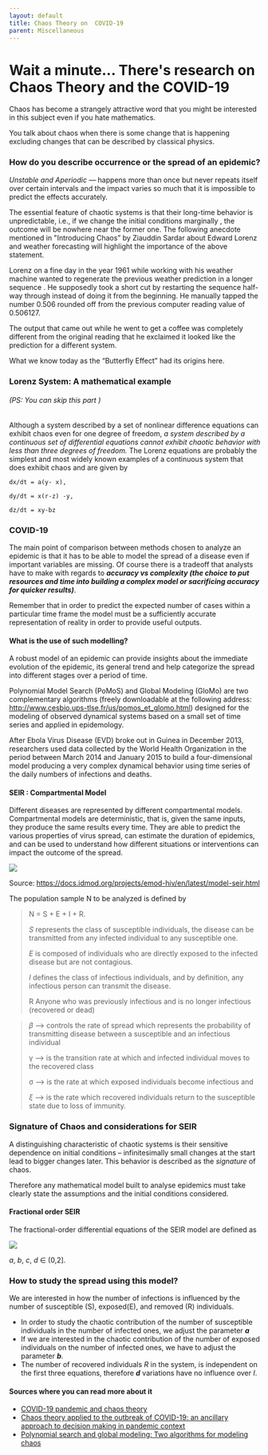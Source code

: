 ```yaml
---
layout: default
title: Chaos Theory on  COVID-19
parent: Miscellaneous
---
```

# Wait a minute... There's research on Chaos Theory and the COVID-19

Chaos has become a strangely attractive word that you might be interested in this subject even if you hate mathematics.

You talk about chaos when there is some change that is happening excluding changes that can be described by classical physics.

### How do you describe occurrence or the spread of an epidemic?

_Unstable and Aperiodic_ — happens more than once but never repeats itself over certain intervals and the impact varies so much that it is impossible to predict the effects accurately.

The essential feature of chaotic systems is that their long-time behavior is unpredictable, i.e., if we change the initial conditions marginally , the outcome will be nowhere near the former one. The following anecdote mentioned in "Introducing Chaos” by Ziauddin Sardar about Edward Lorenz and weather forecasting will highlight the importance of the above statement.

Lorenz on a fine day in the year 1961 while working with his weather machine wanted to regenerate the previous weather prediction in a longer sequence . He supposedly took a short cut by restarting the sequence half-way through instead of doing it from the beginning. He manually tapped the number 0.506 rounded off from the previous computer reading value of 0.506127.

The output that came out while he went to get a coffee was completely different from the original reading that he exclaimed it looked like the prediction for a different system.

What we know today as the “Butterfly Effect” had its origins here.

### Lorenz System: A mathematical example

###### (PS: You can skip this part )

Although a system described by a set of nonlinear difference equations can exhibit chaos even for one degree of freedom, _a system described by a continuous set of differential equations cannot exhibit chaotic behavior with less than three degrees of freedom._ The Lorenz equations are probably the simplest and most widely known examples of a continuous system that does exhibit chaos and are given by

`dx/dt = a(y- x),`

`dy/dt = x(r-z) -y,`

`dz/dt = xy-bz`

### COVID-19

The main point of comparison between methods chosen to analyze an epidemic is that it has to be able to model the spread of a disease even if important variables are missing. Of course there is a tradeoff that analysts have to make with regards to _**accuracy vs complexity (the choice to put resources and time into building a complex model or sacrificing accuracy for quicker results)**_.

Remember that in order to predict the expected number of cases within a particular time frame the model must be a sufficiently accurate representation of reality in order to provide useful outputs.

#### What is the use of such modelling?

A robust model of an epidemic can provide insights about the immediate evolution of the epidemic, its general trend and help categorize the spread into different stages over a period of time.

Polynomial Model Search (PoMoS) and Global Modeling (GloMo) are two complementary algorithms (freely downloadable at the following address: http://www.cesbio.ups-tlse.fr/us/pomos_et_glomo.html) designed for the modeling of observed dynamical systems based on a small set of time series and applied in epidemology.

After Ebola Virus Disease (EVD) broke out in Guinea in December 2013, researchers used data collected by the World Health Organization in the period between March 2014 and January 2015 to build a four-dimensional model producing a very complex dynamical behavior using time series of the daily numbers of infections and deaths.

#### SEIR : Compartmental Model

Different diseases are represented by different compartmental models. Compartmental models are deterministic, that is, given the same inputs, they produce the same results every time. They are able to predict the various properties of virus spread, can estimate the duration of epidemics, and can be used to understand how different situations or interventions can impact the outcome of the spread.

[![](https://cdn.substack.com/image/fetch/w_1456,c_limit,f_auto,q_auto:good,fl_progressive:steep/https%3A%2F%2Fbucketeer-e05bbc84-baa3-437e-9518-adb32be77984.s3.amazonaws.com%2Fpublic%2Fimages%2F22be5718-ebb2-4a5f-80c7-f36685a19def_1307x396.png)](https://cdn.substack.com/image/fetch/f_auto,q_auto:good,fl_progressive:steep/https%3A%2F%2Fbucketeer-e05bbc84-baa3-437e-9518-adb32be77984.s3.amazonaws.com%2Fpublic%2Fimages%2F22be5718-ebb2-4a5f-80c7-f36685a19def_1307x396.png)

Source: https://docs.idmod.org/projects/emod-hiv/en/latest/model-seir.html

The population sample N to be analyzed is defined by

> N = S + E + I + R.
> 
> _S_ represents the class of susceptible individuals, the disease can be transmitted from any infected individual to any susceptible one.
> 
> _E_ is composed of individuals who are directly exposed to the infected disease but are not contagious.
> 
> _I_ defines the class of infectious individuals, and by definition, any infectious person can transmit the disease.
> 
> R Anyone who was previously infectious and is no longer infectious (recovered or dead)

> _β_ —> controls the rate of spread which represents the probability of transmitting disease between a susceptible and an infectious individual
> 
> γ —> is the transition rate at which and infected individual moves to the recovered class
> 
> σ —> is the rate at which exposed individuals become infectious and
> 
> _ξ_ —> is the rate which recovered individuals return to the susceptible state due to loss of immunity.

### Signature of Chaos and considerations for SEIR

A distinguishing characteristic of chaotic systems is their sensitive dependence on initial conditions – infinitesimally small changes at the start lead to bigger changes later. This behavior is described as the _signature_ of chaos.

Therefore any mathematical model built to analyse epidemics must take clearly state the assumptions and the initial conditions considered.

#### Fractional order SEIR

The fractional-order differential equations of the SEIR model are defined as

[![](https://cdn.substack.com/image/fetch/w_1456,c_limit,f_auto,q_auto:good,fl_progressive:steep/https%3A%2F%2Fbucketeer-e05bbc84-baa3-437e-9518-adb32be77984.s3.amazonaws.com%2Fpublic%2Fimages%2F3dd8b5fd-fbba-4222-a3f7-684054fcc9bd_563x228.png)](https://cdn.substack.com/image/fetch/f_auto,q_auto:good,fl_progressive:steep/https%3A%2F%2Fbucketeer-e05bbc84-baa3-437e-9518-adb32be77984.s3.amazonaws.com%2Fpublic%2Fimages%2F3dd8b5fd-fbba-4222-a3f7-684054fcc9bd_563x228.png)

_a_, _b_, _c_, _d_ ∈ (0,2].

### How to study the spread using this model?

We are interested in how the number of infections is influenced by the number of susceptible (S), exposed(E), and removed (R) individuals.

-   In order to study the chaotic contribution of the number of susceptible individuals in the number of infected ones, we adjust the parameter _**a**_
-   If we are interested in the chaotic contribution of the number of exposed individuals on the number of infected ones, we have to adjust the parameter _**b**_.
-   The number of recovered individuals _R_ in the system, is independent on the first three equations, therefore _**d**_ variations have no influence over _I_.

#### Sources where you can read more about it

-   [COVID-19 pandemic and chaos theory](https://www.ncbi.nlm.nih.gov/pmc/articles/PMC7532837/)
-   [Chaos theory applied to the outbreak of COVID-19: an ancillary approach to decision making in pandemic context](https://www.ncbi.nlm.nih.gov/pmc/articles/PMC7231667/)
-   [Polynomial search and global modeling: Two algorithms for modeling chaos](https://pubmed.ncbi.nlm.nih.gov/23214661/)